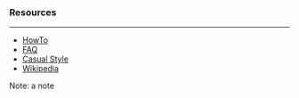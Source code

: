 ### Resources

<hr />

- [HowTo](http://tldp.org/HOWTO/Installfest-HOWTO/)
- [FAQ](http://www.faqlinux.com/?p=230)
- [Casual Style](https://www.linux.com/news/sunday-30-december-2001-install-fest-dana-and-golda-hudes-place-manhattan)
- [Wikipedia](https://en.wikipedia.org/wiki/Linux_user_group#Installfests)

Note:
a note
